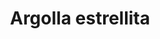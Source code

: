 ---
title: Argolla estrellita
date: 
draft: false

# descripcion
description : Argo colgante de plata

materials: Plata 925

color: Plateado

dimensions: 3cm (largo) - dije 1cm

code: 01-01-0305

type: "Aros"

categories: []

price: $1.950,00

# Images
# first image will be shown in the product page
images:
  # - image: "images/path_to_image"
  # La ubicacion de las imagenes es imagenes/Aros/Aros.Colgantes/01-01-0305-argolla-estrellita
  - image: "./images/aros/colgantes/01-01-0305-argolla-con-estrellita_a.JPG"
  - image: "./images/aros/colgantes/01-01-0305-argolla-con-estrellita_b.JPG"
---